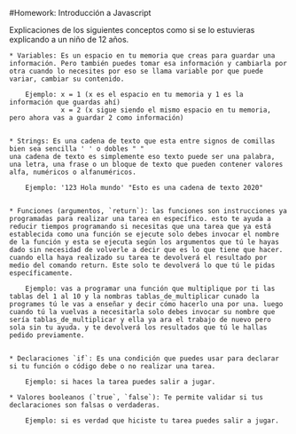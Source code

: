 #Homework: Introducción a Javascript


Explicaciones de los siguientes conceptos como si se lo estuvieras explicando a un niño de 12 años.

	* Variables: Es un espacio en tu memoria que creas para guardar una información. Pero también puedes tomar esa información y cambiarla por otra cuando lo necesites por eso se llama variable por que puede variar, cambiar su contenido.

		Ejemplo: x = 1 (x es el espacio en tu memoria y 1 es la información que guardas ahí)
				 x = 2 (x sigue siendo el mismo espacio en tu memoria, pero ahora vas a guardar 2 como información)


	* Strings: Es una cadena de texto que esta entre signos de comillas bien sea sencilla ' ' o dobles " "
	una cadena de texto es simplemente eso texto puede ser una palabra, una letra, una frase o un bloque de texto que pueden contener valores alfa, numéricos o alfanuméricos. 

		Ejemplo: '123 Hola mundo' "Esto es una cadena de texto 2020"


	* Funciones (argumentos, `return`): las funciones son instrucciones ya programadas para realizar una tarea en específico. esto te ayuda a reducir tiempos programando si necesitas que una tarea que ya está establecida como una función se ejecute solo debes invocar el nombre de la función y esta se ejecuta según los argumentos que tú le hayas dado sin necesidad de volverle a decir que es lo que tiene que hacer. cuando ella haya realizado su tarea te devolverá el resultado por medio del comando return. Este solo te devolverá lo que tú le pidas específicamente.

		Ejemplo: vas a programar una función que multiplique por ti las tablas del 1 al 10 y la nombras tablas_de_multiplicar cunado la programes tú le vas a enseñar y decir cómo hacerlo una por una. luego cuando tú la vuelvas a necesitarla solo debes invocar su nombre que sería tablas_de_multiplicar y ella ya ara el trabajo de nuevo pero sola sin tu ayuda. y te devolverá los resultados que tú le hallas pedido previamente.

	
	* Declaraciones `if`: Es una condición que puedes usar para declarar si tu función o código debe o no realizar una tarea. 

		Ejemplo: si haces la tarea puedes salir a jugar.

	* Valores booleanos (`true`, `false`): Te permite validar si tus declaraciones son falsas o verdaderas. 
	
		Ejemplo: si es verdad que hiciste tu tarea puedes salir a jugar.